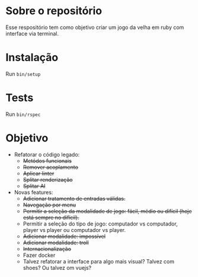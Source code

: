 # Sobre o repositório
Esse respositório tem como objetivo criar um jogo da velha em ruby com interface via terminal.

# Instalação
Run `bin/setup`

# Tests
Run `bin/rspec`

# Objetivo

- Refatorar o código legado:
    - ~~Metódos funcionais~~
    - ~~Remover acoplamento~~
    - ~~Aplicar linter~~
    - ~~Splitar renderização~~
    - ~~Splitar AI~~
- Novas features:
    - ~~Adicionar tratamento de entradas válidas.~~
    - ~~Navegação por menu~~
    - ~~Permitir a seleção da modalidade de jogo: fácil, médio ou difícil (hoje está sempre no difícil).~~
    - Permitir a seleção do tipo de jogo: computador vs computador, player vs player ou computador vs player.
    - ~~Adicionar modalidade: impossível~~
    - ~~Adicionar modalidade: troll~~
    - ~~Internacionalização~~
    - Fazer docker
    - Talvez refatorar a interface para algo mais visual? Talvez com shoes? Ou talvez om vuejs?
